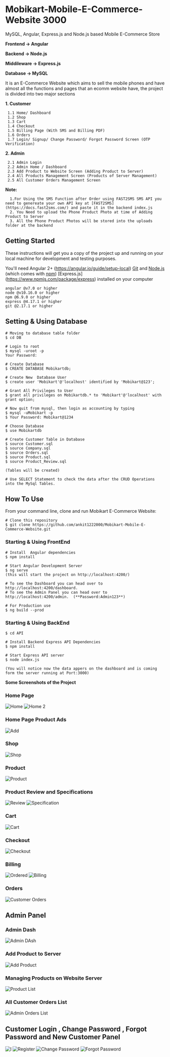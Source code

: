 # Mobikart-Mobile-E-Commerce-Website 3000
MySQL, Angular, Express.js and Node.js based Mobile E-Commerce Store

**Frontend -> Angular**

**Backend -> Node.js**

**Middileware -> Express.js**

**Database -> MySQL**

It is an E-Commerce Website which aims to sell the mobile phones and have almost all the functions and pages that an ecomm website have, the project is divided into two major sections

**1. Customer**

     1.1 Home/ Dashboard 
     1.2 Shop 
     1.3 Cart 
     1.4 Checkout
     1.5 Billing Page (With SMS and Billing PDF)
     1.6 Orders 
     1.7 Login/ Signup/ Change Password/ Forgot Password Screen (OTP Verification)
 
**2. Admin**

     2.1 Admin Login
     2.2 Admin Home / Dashboard
     2.3 Add Product to Website Screen (Adding Product to Server)
     2.4 All Products Management Screen (Products of Server Management)
     2.5 All Customer Orders Management Screen
     

**Note:**
```
  1.For Using the SMS Function after Order using FAST2SMS SMS API you need to genereate your own API key at [FAST2SMS](https://docs.fast2sms.com/) and paste it in the backend index.js
  2. You Need to upload the Phone Product Photo at time of Adding Product to Server
  3. All the Phone Product Photos will be stored into the uploads folder at the backend
 ```

  
     




## Getting Started

These instructions will get you a copy of the project up and running on your local machine for development and testing purposes.

You'll need Angular 2+ (https://angular.io/guide/setup-local) [Git](https://git-scm.com) and [Node.js](https://nodejs.org/en/download/) (which comes with [npm](http://npmjs.com))  [Express.js] (https://www.npmjs.com/package/express) installed on your computer

```
angular @v7.0 or higher
node @v10.16.0 or higher
npm @6.9.0 or higher
express @4.17.1 or higher
git @2.17.1 or higher
```


## Setting & Using Database

```
# Moving to database table folder
$ cd DB

# Login to root
$ mysql -uroot -p
Your Password:

# Create Database
$ CREATE DATABASE Mobikartdb;

# Create New  Database User
$ create user 'Mobikart'@'localhost' identified by 'Mobikart@123';   

# Grant All Privileges to User
$ grant all privileges on Mobikartdb.* to 'Mobikart'@'localhost' with grant option;

# Now quit from mysql, then login as accounting by typing
$ mysql -uMobikart -p
$ Your Password: Mobikart@1234

# Choose Database
$ use Mobikartdb

# Create Customer Table in Database
$ source Customer.sql
$ source Company.sql
$ source Orders.sql
$ source Product.sql
$ source Product_Review.sql

(Tables will be created)

# Use SELECT Statement to check the data after the CRUD Operations into the MySql Tables.

```


## How To Use 

From your command line, clone and run Mobikart E-Commerce Website:

```
# Clone this repository
$ git clone https://github.com/ankit1222000/Mobikart-Mobile-E-Commerce-Website.git
```

### Starting & Using FrontEnd

```
# Install  Angular dependencies
$ npm install

# Start Angular Development Server
$ ng serve
(this will start the project on http://localhost:4200/)

# To see the Dashboard you can head over to http://localhost:4200/dashboard.
# To see the Admin Panel you can head over to http://localhost:4200/admin.  (**Password:Admin123**)

# For Production use
$ ng build --prod
```

### Starting & Using BackEnd

```
$ cd API

# Install Backend Express API Dependencies
$ npm install 

# Start Express API server
$ node index.js

(You will notice now the data appers on the dashboard and is coming form the server running at Port:3000)

```



**Some Screenshots of the Project**

### Home Page

![Home](https://user-images.githubusercontent.com/60085587/105044644-f9ee5700-5a8c-11eb-8e84-3aacf4482835.PNG)
![Home 2](https://user-images.githubusercontent.com/60085587/105044610-f064ef00-5a8c-11eb-911a-5ca90a0f94b5.PNG)


### Home Page Product Ads
![Add](https://user-images.githubusercontent.com/60085587/105048288-62d7ce00-5a91-11eb-9f70-16489d989071.PNG)

### Shop
![Shop](https://user-images.githubusercontent.com/60085587/105044714-0e325400-5a8d-11eb-9b2d-f97f5466c438.PNG)

### Product
![Product](https://user-images.githubusercontent.com/60085587/105044685-04a8ec00-5a8d-11eb-9592-f433f38c2e82.PNG)


### Product Review and Specifications
![Review](https://user-images.githubusercontent.com/60085587/105044709-0d012700-5a8d-11eb-8fb4-1db7e7e2d20d.PNG)
![Specification](https://user-images.githubusercontent.com/60085587/105044739-168a8f00-5a8d-11eb-9aec-83cddfce5800.PNG)


### Cart
![Cart](https://user-images.githubusercontent.com/60085587/105044578-e80cb400-5a8c-11eb-8485-b370bf5e3e4a.PNG)

### Checkout
![Checkout](https://user-images.githubusercontent.com/60085587/105044586-e93de100-5a8c-11eb-86e6-faef535c5c77.PNG)

### Billing

![Ordered](https://user-images.githubusercontent.com/60085587/105044665-ffe43800-5a8c-11eb-9a7d-5ad700815eae.PNG)
![Billing](https://user-images.githubusercontent.com/60085587/105056504-48562280-5a9a-11eb-931a-b25f9f1337c0.PNG)

### Orders
![Customer Orders](https://user-images.githubusercontent.com/60085587/105044599-ec38d180-5a8c-11eb-9031-a84a64444aa8.PNG)


## Admin Panel

### Admin Dash
![Admin DAsh](https://user-images.githubusercontent.com/60085587/105044770-1f7b6080-5a8d-11eb-97ac-41267990369f.PNG)


### Add Product to Server
![Add Product](https://user-images.githubusercontent.com/60085587/105044743-17bbbc00-5a8d-11eb-93ac-33ba786251d1.PNG)

### Managing Products on Website Server 
![Product List](https://user-images.githubusercontent.com/60085587/105044671-01156500-5a8d-11eb-93a1-f433a8576c0e.PNG)

### All Customer Orders List
![Admin Orders List](https://user-images.githubusercontent.com/60085587/105044575-e6db8700-5a8c-11eb-9d02-696952757e62.PNG)


## Customer Login , Change Password , Forgot Password and New Customer Panel

![l](https://user-images.githubusercontent.com/60085587/105057030-d03c2c80-5a9a-11eb-8dfb-1fb5f08307c8.PNG)
![Register](https://user-images.githubusercontent.com/60085587/105057036-d16d5980-5a9a-11eb-9197-a38bc45a27bb.PNG)
![Change Password](https://user-images.githubusercontent.com/60085587/105057015-cd413c00-5a9a-11eb-8960-c0d0b64ac406.PNG)
![Forgot Password](https://user-images.githubusercontent.com/60085587/105057023-cf0aff80-5a9a-11eb-882a-f2ba2e72c46f.PNG)



